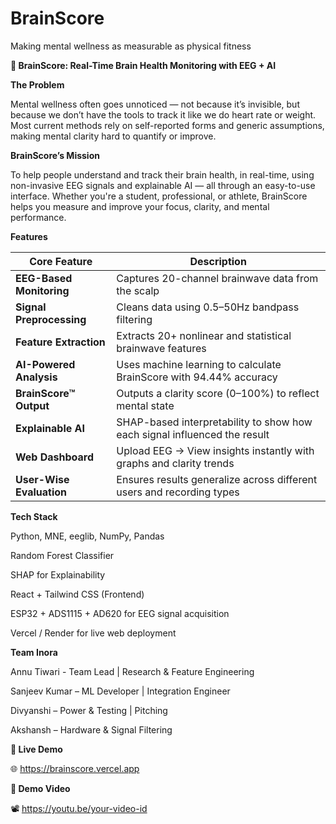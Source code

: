 # BrainScore
Making mental wellness as measurable as physical fitness

**🧠 BrainScore: Real-Time Brain Health Monitoring with EEG + AI**

**The Problem**

Mental wellness often goes unnoticed — not because it’s invisible, but because we don’t have the tools to track it like we do heart rate or weight. Most current methods rely on self-reported forms and generic assumptions, making mental clarity hard to quantify or improve.

**BrainScore’s Mission**

To help people understand and track their brain health, in real-time, using non-invasive EEG signals and explainable AI — all through an easy-to-use interface. Whether you're a student, professional, or athlete, BrainScore helps you measure and improve your focus, clarity, and mental performance.

**Features**

| Core Feature              | Description                                                               |
| --------------------------| --------------------------------------------------------------------------|
|  **EEG-Based Monitoring** | Captures 20-channel brainwave data from the scalp                         |
|  **Signal Preprocessing** | Cleans data using 0.5–50Hz bandpass filtering                             |
|  **Feature Extraction**   | Extracts 20+ nonlinear and statistical brainwave features                 |
|  **AI-Powered Analysis**  | Uses machine learning to calculate BrainScore with 94.44% accuracy        |
|  **BrainScore™ Output**   | Outputs a clarity score (0–100%) to reflect mental state                  |
|  **Explainable AI**       | SHAP-based interpretability to show how each signal influenced the result |
|  **Web Dashboard**        | Upload EEG → View insights instantly with graphs and clarity trends       |
|  **User-Wise Evaluation** | Ensures results generalize across different users and recording types     |




**Tech Stack**

 Python, MNE, eeglib, NumPy, Pandas
 
 Random Forest Classifier
 
 SHAP for Explainability
 
 React + Tailwind CSS (Frontend)
 
 ESP32 + ADS1115 + AD620 for EEG signal acquisition
 
 Vercel / Render for live web deployment



**Team Inora**

Annu Tiwari - Team Lead | Research & Feature Engineering

Sanjeev Kumar –  ML Developer | Integration Engineer

Divyanshi – Power & Testing | Pitching 

Akshansh – Hardware & Signal Filtering


**🔗 Live Demo**

🌐 https://brainscore.vercel.app

**🎥 Demo Video**

📽️ https://youtu.be/your-video-id

